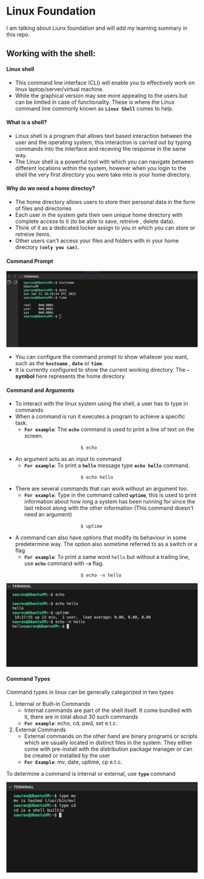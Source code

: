 # Linux Foundation
I am talking about Liunx foundation and will add my learning summary in this repo. 

## Working with the shell: 

#### Linux shell
- This command line interface (CLI) will enable you to effectively work on linux laptop/server/virtual machine.
- While the graphical version may see more appealing to the users but can be limited in case of functionality. These is where the Linux command line commonly known as **`Linux Shell`** comes to help.

#### What is a shell?

  - Linux shell is a program that allows text based interaction between the user and the operating system, this interaction is carried out by typing commands into the interface and receving the response in the same way.
  - The Linux shell is a powerful tool with which you can navigate between different locations within the system, however when you login to the shell the very first directory you were take into is your home directory.

#### Why do we need a home directoy?
  - The home directory allows users to store their personal data in the form of files and directories
  - Each user in the system gets their own unique home directory with complete access to it (to be able to save, retreive , delete data).
  - Think of it as a dedicated locker assign to you in which you can store or retreive items.
  - Other users can't access your files and folders with in your home directory **`(only you can)`.**

#### Command Prompt

![Command Prompt](Images/image.png)

- You can configure the command prompt to show whatever you want, such as the **`hostname`** , **`date`** or **`time`**. 
- It is currently configured to show the current working directory. The **`~` symbol**  here represents the home directory

#### Command and Arguments

- To interact with the linux system using the shell, a user has to type in commands
- When a command is run it executes a program to achieve a specific task.
  - **`For example`**: The **`echo`** command is used to print a line of text on the screen.
  ```
                          $ echo 
  ```
- An argument acts as an input to command
  - **`For example`**: To print a **`hello`** message type **`echo hello`** command.
  ```
                          $ echo hello
  ```
- There are several commands that can work without an argument too.
  - **`For example`**: Type in the command called **`uptime`**, this is used to print information about how long a system has been running for since the last reboot along with the other information (This command doesn't need an argument)
  ```
                          $ uptime 
  ```
- A command can also have options that modify its behaviour in some predetermine way. The option also sometime referred to as a switch or a flag 
  - **`For example`**: To print a same word `hello` but without a trailing line, use **`echo`** command with **`-n`** flag.
  ```
                          $ echo -n hello
  ```
  
![Command-and-Arguments](Images/image1.png)

#### Command Types

Command types in linux can be generally categorized in two types
 1. Internal or Built-in Commands 
    - Internal commands are part of the shell itself. It come bundled with it, there are in total about 30 such commands
    - **`For example`**: echo, cd, pwd, set e.t.c.
 2. External Commands
    - External commands on the other hand are binary programs or scripts which are usually located in distinct files in the system. They either come with pre-install with the distribution package manager or can be created or installed by the user
    - **`For Example`**: mv, date, uptime, cp e.t.c.
    
To determine a command is internal or external, use **`type`** command
 
![Command-Types](Images/image2.png)



